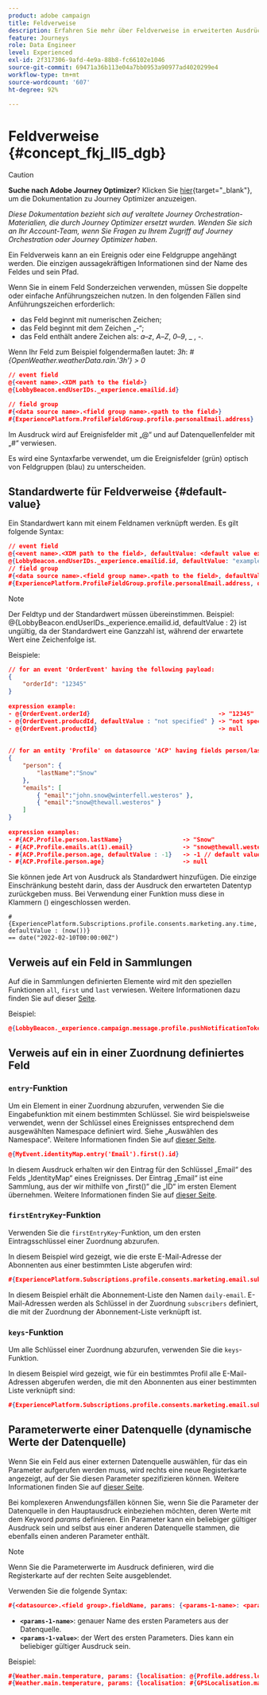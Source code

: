 ```yaml
---
product: adobe campaign
title: Feldverweise
description: Erfahren Sie mehr über Feldverweise in erweiterten Ausdrücken
feature: Journeys
role: Data Engineer
level: Experienced
exl-id: 2f317306-9afd-4e9a-88b8-fc66102e1046
source-git-commit: 69471a36b113e04a7bb0953a90977ad4020299e4
workflow-type: tm+mt
source-wordcount: '607'
ht-degree: 92%

---
```


# Feldverweise {#concept_fkj_ll5_dgb}


>[!CAUTION]
>
>**Suche nach Adobe Journey Optimizer**? Klicken Sie [hier](https://experienceleague.adobe.com/de/docs/journey-optimizer/using/ajo-home){target="_blank"}, um die Dokumentation zu Journey Optimizer anzuzeigen.
>
>
>_Diese Dokumentation bezieht sich auf veraltete Journey Orchestration-Materialien, die durch Journey Optimizer ersetzt wurden. Wenden Sie sich an Ihr Account-Team, wenn Sie Fragen zu Ihrem Zugriff auf Journey Orchestration oder Journey Optimizer haben._


Ein Feldverweis kann an ein Ereignis oder eine Feldgruppe angehängt werden. Die einzigen aussagekräftigen Informationen sind der Name des Feldes und sein Pfad.

Wenn Sie in einem Feld Sonderzeichen verwenden, müssen Sie doppelte oder einfache Anführungszeichen nutzen. In den folgenden Fällen sind Anführungszeichen erforderlich:

* das Feld beginnt mit numerischen Zeichen;
* das Feld beginnt mit dem Zeichen „-“;
* das Feld enthält andere Zeichen als: _a_–_z_, _A_–_Z_, _0_–_9_, _ , _-_.

Wenn Ihr Feld zum Beispiel folgendermaßen lautet: _3h_: _#{OpenWeather.weatherData.rain.&#39;3h&#39;} > 0_

```json
// event field
@{<event name>.<XDM path to the field>}
@{LobbyBeacon.endUserIDs._experience.emailid.id}

// field group
#{<data source name>.<field group name>.<path to the field>}
#{ExperiencePlatform.ProfileFieldGroup.profile.personalEmail.address}
```

Im Ausdruck wird auf Ereignisfelder mit „@“ und auf Datenquellenfelder mit „#“ verwiesen.

Es wird eine Syntaxfarbe verwendet, um die Ereignisfelder (grün) optisch von Feldgruppen (blau) zu unterscheiden.

## Standardwerte für Feldverweise {#default-value}

Ein Standardwert kann mit einem Feldnamen verknüpft werden. Es gilt folgende Syntax:

```json
// event field
@{<event name>.<XDM path to the field>, defaultValue: <default value expression>}
@{LobbyBeacon.endUserIDs._experience.emailid.id, defaultValue: "example@adobe.com"}
// field group
#{<data source name>.<field group name>.<path to the field>, defaultValue: <default value expression>}
#{ExperiencePlatform.ProfileFieldGroup.profile.personalEmail.address, defaultValue: "example@adobe.com"}
```

>[!NOTE]
>
>Der Feldtyp und der Standardwert müssen übereinstimmen. Beispiel: @{LobbyBeacon.endUserIDs._experience.emailid.id, defaultValue : 2} ist ungültig, da der Standardwert eine Ganzzahl ist, während der erwartete Wert eine Zeichenfolge ist.

Beispiele:

```json
// for an event 'OrderEvent' having the following payload:
{
    "orderId": "12345"
}
 
expression example:
- @{OrderEvent.orderId}                                    -> "12345"
- @{OrderEvent.producdId, defaultValue : "not specified" } -> "not specified" // default value, productId is not a field present in the payload
- @{OrderEvent.productId}                                  -> null
 
 
// for an entity 'Profile' on datasource 'ACP' having fields person/lastName, with fetched data such as:
{
    "person": {
        "lastName":"Snow"
    },
    "emails": [
        { "email":"john.snow@winterfell.westeros" },
        { "email":"snow@thewall.westeros" }
    ]
}
 
expression examples:
- #{ACP.Profile.person.lastName}                 -> "Snow"
- #{ACP.Profile.emails.at(1).email}              -> "snow@thewall.westeros"
- #{ACP.Profile.person.age, defaultValue : -1}   -> -1 // default value, age is not a field present in the payload
- #{ACP.Profile.person.age}                      -> null
```

Sie können jede Art von Ausdruck als Standardwert hinzufügen. Die einzige Einschränkung besteht darin, dass der Ausdruck den erwarteten Datentyp zurückgeben muss. Bei Verwendung einer Funktion muss diese in Klammern () eingeschlossen werden.

```
#{ExperiencePlatform.Subscriptions.profile.consents.marketing.any.time, defaultValue : (now())} 
== date("2022-02-10T00:00:00Z")
```

## Verweis auf ein Feld in Sammlungen

Auf die in Sammlungen definierten Elemente wird mit den speziellen Funktionen `all`, `first` und `last` verwiesen. Weitere Informationen dazu finden Sie auf dieser [Seite](../expression/collection-management-functions.md).

Beispiel:

```json
@{LobbyBeacon._experience.campaign.message.profile.pushNotificationTokens.all()
```

## Verweis auf ein in einer Zuordnung definiertes Feld

### `entry`-Funktion

Um ein Element in einer Zuordnung abzurufen, verwenden Sie die Eingabefunktion mit einem bestimmten Schlüssel. Sie wird beispielsweise verwendet, wenn der Schlüssel eines Ereignisses entsprechend dem ausgewählten Namespace definiert wird. Siehe „Auswählen des Namespace“. Weitere Informationen finden Sie auf [dieser Seite](../event/selecting-the-namespace.md).

```json
@{MyEvent.identityMap.entry('Email').first().id}
```

In diesem Ausdruck erhalten wir den Eintrag für den Schlüssel „Email“ des Felds „IdentityMap“ eines Ereignisses. Der Eintrag „Email“ ist eine Sammlung, aus der wir mithilfe von „first()“ die „ID“ im ersten Element übernehmen. Weitere Informationen finden Sie auf [dieser Seite](../expression/collection-management-functions.md).

### `firstEntryKey`-Funktion

Verwenden Sie die `firstEntryKey`-Funktion, um den ersten Eintragsschlüssel einer Zuordnung abzurufen.

In diesem Beispiel wird gezeigt, wie die erste E-Mail-Adresse der Abonnenten aus einer bestimmten Liste abgerufen wird:

```json
#{ExperiencePlatform.Subscriptions.profile.consents.marketing.email.subscriptions.entry('daily-email').subscribers.firstEntryKey()}
```

In diesem Beispiel erhält die Abonnement-Liste den Namen `daily-email`. E-Mail-Adressen werden als Schlüssel in der Zuordnung `subscribers` definiert, die mit der Zuordnung der Abonnement-Liste verknüpft ist.

### `keys`-Funktion

Um alle Schlüssel einer Zuordnung abzurufen, verwenden Sie die `keys`-Funktion.

In diesem Beispiel wird gezeigt, wie für ein bestimmtes Profil alle E-Mail-Adressen abgerufen werden, die mit den Abonnenten aus einer bestimmten Liste verknüpft sind:

```json
#{ExperiencePlatform.Subscriptions.profile.consents.marketing.email.subscriptions.entry('daily-mail').subscribers.keys()
```

## Parameterwerte einer Datenquelle (dynamische Werte der Datenquelle)

Wenn Sie ein Feld aus einer externen Datenquelle auswählen, für das ein Parameter aufgerufen werden muss, wird rechts eine neue Registerkarte angezeigt, auf der Sie diesen Parameter spezifizieren können. Weitere Informationen finden Sie auf [dieser Seite](../expression/expressionadvanced.md).

Bei komplexeren Anwendungsfällen können Sie, wenn Sie die Parameter der Datenquelle in den Hauptausdruck einbeziehen möchten, deren Werte mit dem Keyword _params_ definieren. Ein Parameter kann ein beliebiger gültiger Ausdruck sein und selbst aus einer anderen Datenquelle stammen, die ebenfalls einen anderen Parameter enthält.

>[!NOTE]
>
>Wenn Sie die Parameterwerte im Ausdruck definieren, wird die Registerkarte auf der rechten Seite ausgeblendet.

Verwenden Sie die folgende Syntax:

```json
#{<datasource>.<field group>.fieldName, params: {<params-1-name>: <params-1-value>, <params-2-name>: <params-2-value>}}
```

* **`<params-1-name>`**: genauer Name des ersten Parameters aus der Datenquelle.
* **`<params-1-value>`**: der Wert des ersten Parameters. Dies kann ein beliebiger gültiger Ausdruck sein.

Beispiel:

```json
#{Weather.main.temperature, params: {localisation: @{Profile.address.localisation}}}
#{Weather.main.temperature, params: {localisation: #{GPSLocalisation.main.coordinates, params: {city: @{Profile.address.city}}}}}
```
